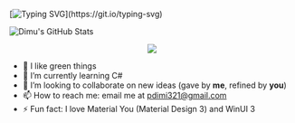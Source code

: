 <!---
# <img alt="Hello! 👋" src="https://readme-typing-svg.demolab.com?font=Segoe+UI&duration=1000&pause=4500&color=F7F7F7&width=435&lines=Hello!+%F0%9F%91%8B;Salut!+%F0%9F%91%8B;%E3%81%93%E3%82%93%E3%81%AB%E3%81%A1%E3%81%AF%EF%BC%81+%F0%9F%91%8B;%C2%A1Hola!+%F0%9F%91%8B;Ciao!+%F0%9F%91%8B;Oi!+%F0%9F%91%8B;Salve!+%F0%9F%91%8B;Hallo!+%F0%9F%91%8B"/>
--->

<!---
<img align="left" src="https://github.com/pdimu/pdimu/blob/main/asset%20for%20readme.png" width="250"/> 
--->

<!---
<img src="https://github.com/user-attachments/assets/77c41f7f-4613-4108-be17-0dfba18c9437" width="467"/> 
--->

[![Typing SVG](https://readme-typing-svg.demolab.com?font=Comfortaa&weight=700&size=60&duration=4000&pause=&color=61C677&background=15151500&center=true&vCenter=true&multiline=true&repeat=false&width=467&height=195&lines=Hi!+%F0%9F%91%8B%F0%9F%8F%BC;I+am+%40pdimu!)](https://git.io/typing-svg)

![Dimu's GitHub Stats](https://github-readme-stats.vercel.app/api/?username=pdimu&rank_icon=github&show_icons=true&title_color=61c677&icon_color=61c677&text_color=61c677&bg_color=151515
)

<p align="center"> <img src="https://visitcount.itsvg.in/api?id=pdimu&label=Profile%20Views&color=3&icon=0&pretty=true">

- 💚 I like green things
- 🌱 I’m currently learning C#
- 💞️ I’m looking to collaborate on new ideas (gave by **me**, refined by **you**)
- 📫 How to reach me: email me at [pdimi321@gmail.com](mailto:pdimi321@gmail.com)
- ⚡ Fun fact: I love Material You (Material Design 3) and WinUI 3

<!---
pdimu/pdimu is a ✨ special ✨ repository because its `README.md` (this file) appears on his GitHub profile.
You can click the Preview link to take a look at your changes.
--->
